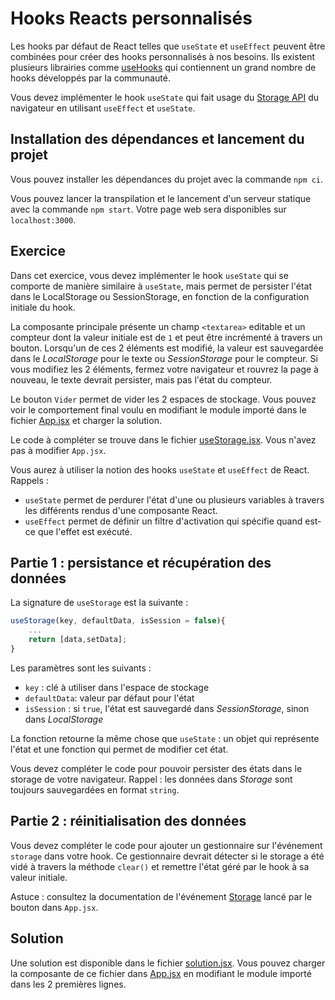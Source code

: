 # Hooks Reacts personnalisés

Les hooks par défaut de React telles que `useState` et `useEffect` peuvent être combinées pour créer des hooks personnalisés à nos besoins. Ils existent plusieurs librairies comme [useHooks](https://github.com/uidotdev/usehooks) qui contiennent un grand nombre de hooks développés par la communauté.

Vous devez implémenter le hook `useState` qui fait usage du [Storage API](https://developer.mozilla.org/en-US/docs/Web/API/Storage) du navigateur en utilisant `useEffect` et `useState`.

## Installation des dépendances et lancement du projet

Vous pouvez installer les dépendances du projet avec la commande `npm ci`.

Vous pouvez lancer la transpilation et le lancement d'un serveur statique avec la commande `npm start`. Votre page web sera disponibles sur `localhost:3000`.

## Exercice 

Dans cet exercice, vous devez implémenter le hook `useState` qui se comporte de manière similaire à `useState`, mais permet de persister l'état dans le LocalStorage ou SessionStorage, en fonction de la configuration initiale du hook.

La composante principale présente un champ `<textarea>` editable et un compteur dont la valeur initiale est de `1` et peut être incrémenté à travers un bouton. Lorsqu'un de ces 2 éléments est modifié, la valeur est sauvegardée dans le _LocalStorage_ pour le texte ou _SessionStorage_ pour le compteur. Si vous modifiez les 2 éléments, fermez votre navigateur et rouvrez la page à nouveau, le texte devrait persister, mais pas l'état du compteur.

Le bouton `Vider` permet de vider les 2 espaces de stockage. Vous pouvez voir le comportement final voulu en modifiant le module importé dans le fichier [App.jsx](./src/App.jsx) et charger la solution.

Le code à compléter se trouve dans le fichier [useStorage.jsx](./src/useStorage.jsx). Vous n'avez pas à modifier `App.jsx`.

Vous aurez à utiliser la notion des hooks `useState` et `useEffect` de React. 
Rappels : 
- `useState` permet de perdurer l'état d'une ou plusieurs variables à travers les différents rendus d'une composante React. 
- `useEffect` permet de définir un filtre d'activation qui spécifie quand est-ce que l'effet est exécuté.

## Partie 1 : persistance et récupération des données

La signature de `useStorage` est la suivante :
```js
useStorage(key, defaultData, isSession = false){
    ...
    return [data,setData];
}
```
Les paramètres sont les suivants : 
- `key` : clé à utiliser dans l'espace de stockage
- `defaultData`: valeur par défaut pour l'état
- `isSession` : si `true`, l'état est sauvegardé dans _SessionStorage_, sinon dans _LocalStorage_

La fonction retourne la même chose que `useState` : un objet qui représente l'état et une fonction qui permet de modifier cet état.

Vous devez compléter le code pour pouvoir persister des états dans le storage de votre navigateur.
Rappel : les données dans _Storage_ sont toujours sauvegardées en format `string`.

## Partie 2 : réinitialisation des données

Vous devez compléter le code pour ajouter un gestionnaire sur l'événement `storage` dans votre hook. Ce gestionnaire devrait détecter si le storage a été vidé à travers la méthode `clear()` et remettre l'état géré par le hook à sa valeur initiale.

Astuce : consultez la documentation de l'événement [Storage](https://developer.mozilla.org/en-US/docs/Web/API/Window/storage_event) lancé par le bouton dans `App.jsx`.


## Solution

Une solution est disponible dans le fichier [solution.jsx](./src/solution.jsx). Vous pouvez charger la composante de ce fichier dans [App.jsx](./src/App.jsx) en modifiant le module importé dans les 2 premières lignes.